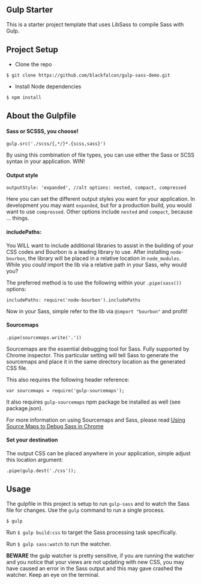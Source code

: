 ## Gulp Starter

This is a starter project template that uses LibSass to compile Sass with Gulp.

## Project Setup

* Clone the repo

```
$ git clone https://github.com/blackfalcon/gulp-sass-demo.git
```

* Install Node dependencies

```
$ npm install
```

## About the Gulpfile

#### Sass or SCSSS, you choose! 

```
gulp.src('./scss/{,*/}*.{scss,sass}')
```

By using this combination of file types, you can use either the Sass or SCSS syntax in your application. WIN!

#### Output style

```
outputStyle: 'expanded', //alt options: nested, compact, compressed
```

Here you can set the different output styles you want for your application. In development you may want `expanded`, but for a production build, you would want to use `compressed`. Other options include `nested` and `compact`, because ... things. 

#### includePaths:

You WILL want to include additional libraries to assist in the building of your CSS codes and Bourbon is a leading library to use. After installing `node-bourbon`, the library will be placed in a relative location in `node_modules`. While you *could* import the lib via a relative path in your Sass, why would you?

The preferred method is to use the following within your `.pipe(sass())` options:

```
includePaths: require('node-bourbon').includePaths
```

Now in your Sass, simple refer to the lib via `@import "bourbon"` and profit!


#### Sourcemaps

```
.pipe(sourcemaps.write('.'))
```

Sourcemaps are the essential debugging tool for Sass. Fully supported by Chrome inspector. This particular setting will tell Sass to generate the sourcemaps and place it in the same directory location as the generated CSS file. 

This also requires the following header reference:

```
var sourcemaps = require('gulp-sourcemaps');
```

It also requires `gulp-sourcemaps` npm package be installed as well (see package.json). 

For more information on using Sourcemaps and Sass, please read [Using Source Maps to Debug Sass in Chrome](http://www.sitepoint.com/using-source-maps-debug-sass-chrome/)

#### Set your destination

The output CSS can be placed anywhere in your application, simple adjust this location argument: 

```
.pipe(gulp.dest('./css'));
```

## Usage

The gulpfile in this project is setup to run `gulp-sass` and to watch the Sass file for changes. Use the `gulp` command to run a single process.

```
$ gulp
```

Run `$ gulp build:css` to target the Sass processing task specifically. 

Run `$ gulp sass:watch` to run the watcher.

__BEWARE__ the gulp watcher is pretty sensitive, if you are running the watcher and you notice that your views are not updating with new CSS, you may have caused an error in the Sass output and this may gave crashed the watcher. Keep an eye on the terminal. 